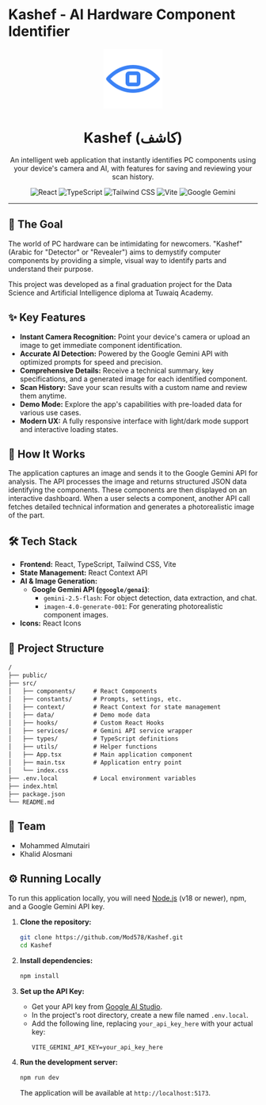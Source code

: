 # Kashef - AI Hardware Component Identifier

<p align="center">
  <img src="https://raw.githubusercontent.com/Mod578/Kashef/main/public/favicon.svg" alt="Kashef Logo" width="120">
</p>

<h1 align="center">Kashef (كاشف)</h1>

<p align="center">
  An intelligent web application that instantly identifies PC components using your device's camera and AI, with features for saving and reviewing your scan history.
</p>

<p align="center">
  <img src="https://img.shields.io/badge/React-20232A?style=for-the-badge&logo=react&logoColor=61DAFB" alt="React">
  <img src="https://img.shields.io/badge/TypeScript-007ACC?style=for-the-badge&logo=typescript&logoColor=white" alt="TypeScript">
  <img src="https://img.shields.io/badge/Tailwind_CSS-38B2AC?style=for-the-badge&logo=tailwind-css&logoColor=white" alt="Tailwind CSS">
  <img src="https://img.shields.io/badge/Vite-646CFF?style=for-the-badge&logo=vite&logoColor=white" alt="Vite">
  <img src="https://img.shields.io/badge/Google_Gemini-4285F4?style=for-the-badge&logo=google-gemini&logoColor=white" alt="Google Gemini">
</p>

---

## 🎯 The Goal

The world of PC hardware can be intimidating for newcomers. "Kashef" (Arabic for "Detector" or "Revealer") aims to demystify computer components by providing a simple, visual way to identify parts and understand their purpose.

This project was developed as a final graduation project for the Data Science and Artificial Intelligence diploma at Tuwaiq Academy.

## ✨ Key Features

- **Instant Camera Recognition:** Point your device's camera or upload an image to get immediate component identification.
- **Accurate AI Detection:** Powered by the Google Gemini API with optimized prompts for speed and precision.
- **Comprehensive Details:** Receive a technical summary, key specifications, and a generated image for each identified component.
- **Scan History:** Save your scan results with a custom name and review them anytime.
- **Demo Mode:** Explore the app's capabilities with pre-loaded data for various use cases.
- **Modern UX:** A fully responsive interface with light/dark mode support and interactive loading states.

## 🚀 How It Works

The application captures an image and sends it to the Google Gemini API for analysis. The API processes the image and returns structured JSON data identifying the components. These components are then displayed on an interactive dashboard. When a user selects a component, another API call fetches detailed technical information and generates a photorealistic image of the part.

## 🛠️ Tech Stack

- **Frontend:** React, TypeScript, Tailwind CSS, Vite
- **State Management:** React Context API
- **AI & Image Generation:**
  - **Google Gemini API (`@google/genai`)**:
    - `gemini-2.5-flash`: For object detection, data extraction, and chat.
    - `imagen-4.0-generate-001`: For generating photorealistic component images.
- **Icons:** React Icons

## 📂 Project Structure

```
/
├── public/
├── src/
│   ├── components/     # React Components
│   ├── constants/      # Prompts, settings, etc.
│   ├── context/        # React Context for state management
│   ├── data/           # Demo mode data
│   ├── hooks/          # Custom React Hooks
│   ├── services/       # Gemini API service wrapper
│   ├── types/          # TypeScript definitions
│   ├── utils/          # Helper functions
│   ├── App.tsx         # Main application component
│   ├── main.tsx        # Application entry point
│   └── index.css
├── .env.local          # Local environment variables
├── index.html
├── package.json
└── README.md
```

## 👥 Team

- Mohammed Almutairi
- Khalid Alosmani

## ⚙️ Running Locally

To run this application locally, you will need [Node.js](https://nodejs.org/) (v18 or newer), npm, and a Google Gemini API key.

1.  **Clone the repository:**
    ```bash
    git clone https://github.com/Mod578/Kashef.git
    cd Kashef
    ```

2.  **Install dependencies:**
    ```bash
    npm install
    ```

3.  **Set up the API Key:**
    - Get your API key from [Google AI Studio](https://aistudio.google.com/app/apikey).
    - In the project's root directory, create a new file named `.env.local`.
    - Add the following line, replacing `your_api_key_here` with your actual key:
      ```
      VITE_GEMINI_API_KEY=your_api_key_here
      ```

4.  **Run the development server:**
    ```bash
    npm run dev
    ```
    The application will be available at `http://localhost:5173`.
